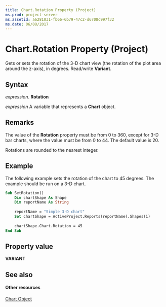 ```yaml
---
title: Chart.Rotation Property (Project)
ms.prod: project-server
ms.assetid: a6281031-fb66-6b79-47c2-d6708c997f32
ms.date: 06/08/2017
---
```



# Chart.Rotation Property (Project)
Gets or sets the rotation of the 3-D chart view (the rotation of the plot area around the z-axis), in degrees. Read/write  **Variant**.

## Syntax

 _expression_. **Rotation**

 _expression_ A variable that represents a **Chart** object.


## Remarks

The value of the  **Rotation** property must be from 0 to 360, except for 3-D bar charts, where the value must be from 0 to 44. The default value is 20.

Rotations are rounded to the nearest integer.


## Example

The following example sets the rotation of the chart to 45 degrees. The example should be run on a 3-D chart.


```vb
Sub SetRotation()
    Dim chartShape As Shape
    Dim reportName As String
    
    reportName = "Simple 3-D chart"
    Set chartShape = ActiveProject.Reports(reportName).Shapes(1)
    
    chartShape.Chart.Rotation = 45
End Sub
```


## Property value

 **VARIANT**


## See also


#### Other resources


[Chart Object](Project.chart.md)
